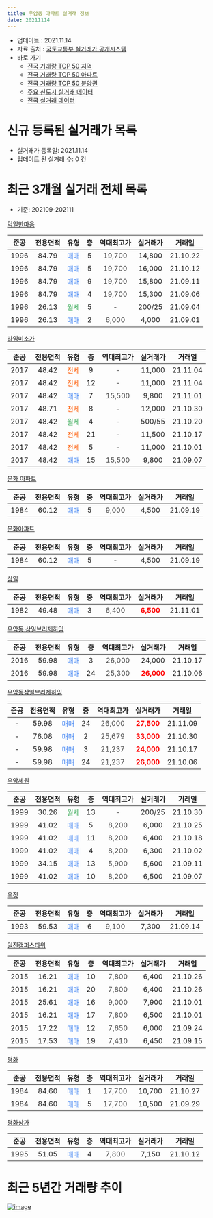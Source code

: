 ```yaml
---
title: 우암동 아파트 실거래 정보
date: 20211114
---
```


* 업데이트 : 2021.11.14
* 자료 출처 : [국토교통부 실거래가 공개시스템](http://rt.molit.go.kr)
* 바로 가기
    * [전국 거래량 TOP 50 지역](https://apt-info.github.io/apt-trade-info/tr)
    * [전국 거래량 TOP 50 아파트](https://apt-info.github.io/apt-trade-info/ta)
    * [전국 거래량 TOP 50 분양권](https://apt-info.github.io/apt-trade-info/tb)
    * [주요 신도시 실거래 데이터](https://apt-info.github.io/apt-trade-info/newtown)
    * [전국 실거래 데이터](https://apt-info.github.io/apt-trade-info/all)



<script async src="https://pagead2.googlesyndication.com/pagead/js/adsbygoogle.js"></script>
<!-- 기본광고 -->
<ins class="adsbygoogle"
     style="display:block"
     data-ad-client="ca-pub-1142216861245946"
     data-ad-slot="4805727019"
     data-ad-format="auto"
     data-full-width-responsive="true"></ins>
<script>
     (adsbygoogle = window.adsbygoogle || []).push({});
</script>


# 신규 등록된 실거래가 목록

* 실거래가 등록일: 2021.11.14
* 업데이트 된 실거래 수: 0 건




<script async src="https://pagead2.googlesyndication.com/pagead/js/adsbygoogle.js"></script>
<!-- 기본광고 -->
<ins class="adsbygoogle"
     style="display:block"
     data-ad-client="ca-pub-1142216861245946"
     data-ad-slot="4805727019"
     data-ad-format="auto"
     data-full-width-responsive="true"></ins>
<script>
     (adsbygoogle = window.adsbygoogle || []).push({});
</script>


# 최근 3개월 실거래 전체 목록
* 기준: 202109-202111


[덕일한마음](https://search.naver.com/search.naver?query=%EB%8D%95%EC%9D%BC%ED%95%9C%EB%A7%88%EC%9D%8C)

|준공|전용면적|유형|층|역대최고가|실거래가|거래일|
|:---:|:---:|:---:|:---:|:---:|:---:|:---:|
|1996|84.79|<span style="color:#4285F3">매매</span>|5|<span style="color:#444444">19,700</span>|14,800|21.10.22|
|1996|84.79|<span style="color:#4285F3">매매</span>|5|<span style="color:#444444">19,700</span>|16,000|21.10.12|
|1996|84.79|<span style="color:#4285F3">매매</span>|9|<span style="color:#444444">19,700</span>|15,800|21.09.11|
|1996|84.79|<span style="color:#4285F3">매매</span>|4|<span style="color:#444444">19,700</span>|15,300|21.09.06|
|1996|26.13|<span style="color:#34A853">월세</span>|5|<span style="color:#444444">-</span>|200/25|21.09.04|
|1996|26.13|<span style="color:#4285F3">매매</span>|2|<span style="color:#444444">6,000</span>|4,000|21.09.01|

[라임미소가](https://search.naver.com/search.naver?query=%EB%9D%BC%EC%9E%84%EB%AF%B8%EC%86%8C%EA%B0%80)

|준공|전용면적|유형|층|역대최고가|실거래가|거래일|
|:---:|:---:|:---:|:---:|:---:|:---:|:---:|
|2017|48.42|<span style="color:#FF5A00">전세</span>|9|<span style="color:#444444">-</span>|11,000|21.11.04|
|2017|48.42|<span style="color:#FF5A00">전세</span>|12|<span style="color:#444444">-</span>|11,000|21.11.04|
|2017|48.42|<span style="color:#4285F3">매매</span>|7|<span style="color:#444444">15,500</span>|9,800|21.11.01|
|2017|48.71|<span style="color:#FF5A00">전세</span>|8|<span style="color:#444444">-</span>|12,000|21.10.30|
|2017|48.42|<span style="color:#34A853">월세</span>|4|<span style="color:#444444">-</span>|500/55|21.10.20|
|2017|48.42|<span style="color:#FF5A00">전세</span>|21|<span style="color:#444444">-</span>|11,500|21.10.17|
|2017|48.42|<span style="color:#FF5A00">전세</span>|5|<span style="color:#444444">-</span>|11,000|21.10.01|
|2017|48.42|<span style="color:#4285F3">매매</span>|15|<span style="color:#444444">15,500</span>|9,800|21.09.07|

[문화 아파트](https://search.naver.com/search.naver?query=%EB%AC%B8%ED%99%94+%EC%95%84%ED%8C%8C%ED%8A%B8)

|준공|전용면적|유형|층|역대최고가|실거래가|거래일|
|:---:|:---:|:---:|:---:|:---:|:---:|:---:|
|1984|60.12|<span style="color:#4285F3">매매</span>|5|<span style="color:#444444">9,000</span>|4,500|21.09.19|

[문화아파트](https://search.naver.com/search.naver?query=%EB%AC%B8%ED%99%94%EC%95%84%ED%8C%8C%ED%8A%B8)

|준공|전용면적|유형|층|역대최고가|실거래가|거래일|
|:---:|:---:|:---:|:---:|:---:|:---:|:---:|
|1984|60.12|<span style="color:#4285F3">매매</span>|5|<span style="color:#444444">-</span>|4,500|21.09.19|

[삼일](https://search.naver.com/search.naver?query=%EC%82%BC%EC%9D%BC)

|준공|전용면적|유형|층|역대최고가|실거래가|거래일|
|:---:|:---:|:---:|:---:|:---:|:---:|:---:|
|1982|49.48|<span style="color:#4285F3">매매</span>|3|<span style="color:#444444">6,400</span>|<b><span style="color:#FF0000">6,500</span></b>|21.11.01|

[우암동 삼일브리제하임](https://search.naver.com/search.naver?query=%EC%9A%B0%EC%95%94%EB%8F%99+%EC%82%BC%EC%9D%BC%EB%B8%8C%EB%A6%AC%EC%A0%9C%ED%95%98%EC%9E%84)

|준공|전용면적|유형|층|역대최고가|실거래가|거래일|
|:---:|:---:|:---:|:---:|:---:|:---:|:---:|
|2016|59.98|<span style="color:#4285F3">매매</span>|3|<span style="color:#444444">26,000</span>|24,000|21.10.17|
|2016|59.98|<span style="color:#4285F3">매매</span>|24|<span style="color:#444444">25,300</span>|<b><span style="color:#FF0000">26,000</span></b>|21.10.06|

[우암동삼일브리제하임](https://search.naver.com/search.naver?query=%EC%9A%B0%EC%95%94%EB%8F%99%EC%82%BC%EC%9D%BC%EB%B8%8C%EB%A6%AC%EC%A0%9C%ED%95%98%EC%9E%84)

|준공|전용면적|유형|층|역대최고가|실거래가|거래일|
|:---:|:---:|:---:|:---:|:---:|:---:|:---:|
|-|59.98|<span style="color:#4285F3">매매</span>|24|<span style="color:#444444">26,000</span>|<b><span style="color:#FF0000">27,500</span></b>|21.11.09|
|-|76.08|<span style="color:#4285F3">매매</span>|2|<span style="color:#444444">25,679</span>|<b><span style="color:#FF0000">33,000</span></b>|21.10.30|
|-|59.98|<span style="color:#4285F3">매매</span>|3|<span style="color:#444444">21,237</span>|<b><span style="color:#FF0000">24,000</span></b>|21.10.17|
|-|59.98|<span style="color:#4285F3">매매</span>|24|<span style="color:#444444">21,237</span>|<b><span style="color:#FF0000">26,000</span></b>|21.10.06|

[우암세원](https://search.naver.com/search.naver?query=%EC%9A%B0%EC%95%94%EC%84%B8%EC%9B%90)

|준공|전용면적|유형|층|역대최고가|실거래가|거래일|
|:---:|:---:|:---:|:---:|:---:|:---:|:---:|
|1999|30.26|<span style="color:#34A853">월세</span>|13|<span style="color:#444444">-</span>|200/25|21.10.30|
|1999|41.02|<span style="color:#4285F3">매매</span>|5|<span style="color:#444444">8,200</span>|6,000|21.10.25|
|1999|41.02|<span style="color:#4285F3">매매</span>|11|<span style="color:#444444">8,200</span>|6,400|21.10.18|
|1999|41.02|<span style="color:#4285F3">매매</span>|4|<span style="color:#444444">8,200</span>|6,300|21.10.02|
|1999|34.15|<span style="color:#4285F3">매매</span>|13|<span style="color:#444444">5,900</span>|5,600|21.09.11|
|1999|41.02|<span style="color:#4285F3">매매</span>|10|<span style="color:#444444">8,200</span>|6,500|21.09.07|

[우정](https://search.naver.com/search.naver?query=%EC%9A%B0%EC%A0%95)

|준공|전용면적|유형|층|역대최고가|실거래가|거래일|
|:---:|:---:|:---:|:---:|:---:|:---:|:---:|
|1993|59.53|<span style="color:#4285F3">매매</span>|6|<span style="color:#444444">9,100</span>|7,300|21.09.14|

[일진캠퍼스타워](https://search.naver.com/search.naver?query=%EC%9D%BC%EC%A7%84%EC%BA%A0%ED%8D%BC%EC%8A%A4%ED%83%80%EC%9B%8C)

|준공|전용면적|유형|층|역대최고가|실거래가|거래일|
|:---:|:---:|:---:|:---:|:---:|:---:|:---:|
|2015|16.21|<span style="color:#4285F3">매매</span>|10|<span style="color:#444444">7,800</span>|6,400|21.10.26|
|2015|16.21|<span style="color:#4285F3">매매</span>|20|<span style="color:#444444">7,800</span>|6,400|21.10.26|
|2015|25.61|<span style="color:#4285F3">매매</span>|16|<span style="color:#444444">9,000</span>|7,900|21.10.01|
|2015|16.21|<span style="color:#4285F3">매매</span>|17|<span style="color:#444444">7,800</span>|6,500|21.10.01|
|2015|17.22|<span style="color:#4285F3">매매</span>|12|<span style="color:#444444">7,650</span>|6,000|21.09.24|
|2015|17.53|<span style="color:#4285F3">매매</span>|19|<span style="color:#444444">7,410</span>|6,450|21.09.15|

[평화](https://search.naver.com/search.naver?query=%ED%8F%89%ED%99%94)

|준공|전용면적|유형|층|역대최고가|실거래가|거래일|
|:---:|:---:|:---:|:---:|:---:|:---:|:---:|
|1984|84.60|<span style="color:#4285F3">매매</span>|1|<span style="color:#444444">17,700</span>|10,700|21.10.27|
|1984|84.60|<span style="color:#4285F3">매매</span>|5|<span style="color:#444444">17,700</span>|10,500|21.09.29|

[평화상가](https://search.naver.com/search.naver?query=%ED%8F%89%ED%99%94%EC%83%81%EA%B0%80)

|준공|전용면적|유형|층|역대최고가|실거래가|거래일|
|:---:|:---:|:---:|:---:|:---:|:---:|:---:|
|1995|51.05|<span style="color:#4285F3">매매</span>|4|<span style="color:#444444">7,800</span>|7,150|21.10.12|



<script async src="https://pagead2.googlesyndication.com/pagead/js/adsbygoogle.js"></script>
<!-- 기본광고 -->
<ins class="adsbygoogle"
     style="display:block"
     data-ad-client="ca-pub-1142216861245946"
     data-ad-slot="4805727019"
     data-ad-format="auto"
     data-full-width-responsive="true"></ins>
<script>
     (adsbygoogle = window.adsbygoogle || []).push({});
</script>


# 최근 5년간 거래량 추이


<div style="width:100%;">
    <canvas id="deal_progress" height="200"></canvas>
</div>

<script>
new Chart(document.getElementById("deal_progress"), {
    type: 'line',
    data: {
        labels: ['16.01','16.02','16.03','16.04','16.05','16.06','16.07','16.08','16.09','16.10','16.11','16.12','17.01','17.02','17.03','17.04','17.05','17.06','17.07','17.08','17.09','17.10','17.11','17.12','18.01','18.02','18.03','18.04','18.05','18.06','18.07','18.08','18.09','18.10','18.11','18.12','19.01','19.02','19.03','19.04','19.05','19.06','19.07','19.08','19.09','19.10','19.11','19.12','20.01','20.02','20.03','20.04','20.05','20.06','20.07','20.08','20.09','20.10','20.11','20.12','21.01','21.02','21.03','21.04','21.05','21.06','21.07','21.08','21.09','21.10','21.11'],
        datasets: [{
            label: '매매/분양권',
            data: [5,20,31,17,10,5,15,7,8,23,15,14,18,20,12,9,46,12,11,9,8,11,9,36,10,6,4,9,8,3,7,3,3,6,4,9,7,8,3,7,4,7,9,2,76,6,9,11,9,9,17,5,10,20,7,4,30,12,7,17,12,8,11,11,5,10,14,18,12,16,3],
            borderColor: "rgba(66, 133, 243, 1)",
            backgroundColor: "rgba(66, 133, 243, 0.05)",
            borderWidth: 1,
            pointRadius: 0,
            fill: false,
            lineTension: 0
        },{
            label: '전/월세',
            data: [9,5,6,3,4,3,2,2,5,9,10,11,12,6,5,8,8,7,10,6,9,9,18,26,52,18,9,3,9,13,27,12,8,7,15,8,15,23,6,8,7,2,5,4,7,10,5,8,10,12,8,7,4,8,5,6,8,5,9,8,7,7,6,3,8,3,2,3,1,5,2],
            borderColor: "rgba(255, 90, 0, 1)",
            backgroundColor: "rgba(255, 90, 0, 0.05)",
            borderWidth: 1,
            pointRadius: 0,
            fill: false,
            lineTension: 0
        },{
            label: '합계',
            data: [14,25,37,20,14,8,17,9,13,32,25,25,30,26,17,17,54,19,21,15,17,20,27,62,62,24,13,12,17,16,34,15,11,13,19,17,22,31,9,15,11,9,14,6,83,16,14,19,19,21,25,12,14,28,12,10,38,17,16,25,19,15,17,14,13,13,16,21,13,21,5],
            borderColor: "rgba(0, 0, 0, 1)",
            backgroundColor: "rgba(0, 0, 0, 0.03)",
            borderWidth: 0.1,
            pointRadius: 0,
            fill: true,
            lineTension: 0
        }
        ]
    },
    options: {
        responsive: true,
        title: {
            display: false
        },
        tooltips: {
            mode: 'index',
            intersect: false
        },
        hover: {
            mode: 'nearest',
            intersect: true
        },
        scales: {
            xAxes: [{
                display: true,
                scaleLabel: {
                    display: true,
                    labelString: '년/월'
                }
            }],
            yAxes: [{
                display: true,
                ticks: {
                    suggestedMin: 0,
                },
                scaleLabel: {
                    display: true,
                    labelString: '실거래 수'
                }
            }]
        }
    }
});

</script>


[![image](https://apt-info.github.io/images/2020-01-03-apt-trade-info/1024x500.png)](https://play.google.com/store/apps/details?id=com.aptinfo.apttradeinfo)

